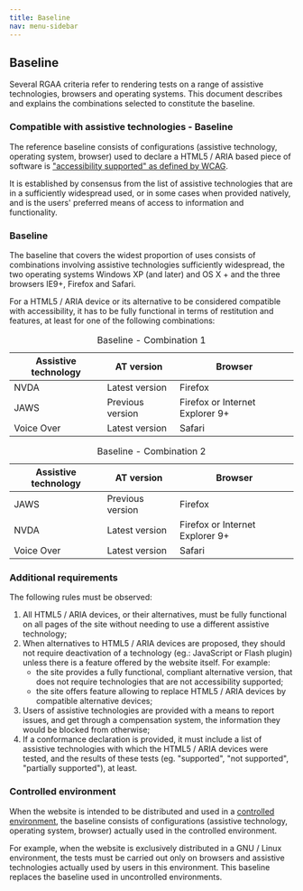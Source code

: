 ```yaml
---
title: Baseline
nav: menu-sidebar
---
```


## Baseline

Several RGAA criteria refer to rendering tests on a range of assistive technologies, browsers and operating systems. This document describes and explains the combinations selected to constitute the baseline.

### Compatible with assistive technologies - Baseline

The reference baseline consists of configurations (assistive technology, operating system, browser) used to declare a HTML5 / ARIA based piece of software is ["accessibility supported" as defined by WCAG](http://www.w3.org/Translations/WCAG20-fr/#accessibility-supporteddef).

It is established by consensus from the list of assistive technologies that are in a sufficiently widespread used, or in some cases when provided natively, and is the users' preferred means of access to information and functionality.

### Baseline

The baseline that covers the widest proportion of uses consists of combinations involving assistive technologies sufficiently widespread, the two operating systems Windows XP (and later) and OS X + and the three browsers IE9+, Firefox and Safari.

For a HTML5 / ARIA device or its alternative to be considered compatible with accessibility, it has to be fully functional in terms of restitution and features, at least for one of the following combinations:

<table>
    <caption>Baseline - Combination 1</caption>
    <thead>
        <tr>
            <th scope="col">Assistive technology</th><th scope="col">AT version</th><th scope="col">Browser</th>
        </tr>
    </thead>
    <tbody>
        <tr>
            <td>NVDA</td><td>Latest version</td><td>Firefox</td>
        </tr>
        <tr>
            <td>JAWS</td><td>Previous version</td><td>Firefox or Internet Explorer 9+</td>
        </tr>
        <tr>
            <td>Voice Over</td><td>Latest version</td><td>Safari</td>
        </tr>
    </tbody>
</table>

<table>
    <caption>Baseline - Combination 2</caption>
    <thead>
        <tr>
            <th scope="col">Assistive technology</th><th scope="col">AT version</th><th scope="col">Browser</th>
        </tr>
    </thead>
    <tbody>
        <tr>
            <td>JAWS</td><td>Previous version</td><td>Firefox</td>
        </tr>
        <tr>
            <td>NVDA</td><td>Latest version</td><td>Firefox or Internet Explorer 9+</td>
        </tr>
        <tr>
            <td>Voice Over</td><td>Latest version</td><td>Safari</td>
        </tr>
    </tbody>
</table>

### Additional requirements

The following rules must be observed:

1.  All HTML5 / ARIA devices, or their alternatives, must be fully functional on all pages of the site without needing to use a different assistive technology;
2.  When alternatives to HTML5 / ARIA devices are proposed, they should not require deactivation of a technology (eg.: JavaScript or Flash plugin) unless there is a feature offered by the website itself. For example:
    *   the site provides a fully functional, compliant alternative version, that does not require technologies that are not accessibility supported;
    *   the site offers feature allowing to replace HTML5 / ARIA devices by compatible alternative devices;
3.  Users of assistive technologies are provided with a means to report issues, and get through a compensation system, the information they would be blocked from otherwise;
4.  If a conformance declaration is provided, it must include a list of assistive technologies with which the HTML5 / ARIA devices were tested, and the results of these tests (eg. "supported", "not supported", "partially supported"), at least.

### Controlled environment

When the website is intended to be distributed and used in a [controlled environment](./glossary.html#mEnvMait), the baseline consists of configurations (assistive technology, operating system, browser) actually used in the controlled environment.

For example, when the website is exclusively distributed in a GNU / Linux environment, the tests must be carried out only on browsers and assistive technologies actually used by users in this environment. This baseline replaces the baseline used in uncontrolled environments.
